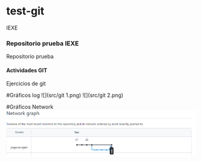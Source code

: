 # test-git
IEXE
### Repositorio prueba IEXE

Repositorio prueba 

 #### Actividades GIT

 Ejercicios de git

#Gráficos log
![](src/git 1.png)
![](src/git 2.png)

#Gráficos Network
![](src/network.png)
